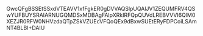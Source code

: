 GwcQFgBSSEtSSxdVTEAVV1xfFgkER0gDVVAQSlpUQAlJV1ZEQUMFRV4QSwYUFBUYSRAIARNUGQMDSxMDBAgFAlpXRkIRFQpQUVdLREBVVVI6QlM0XEZJR0RFW0NHVzdaQTpZSkVZUEcVFQoQEx9dBxwSUEtERyFDPCoiLSAmNT4BLBI+DAIU
